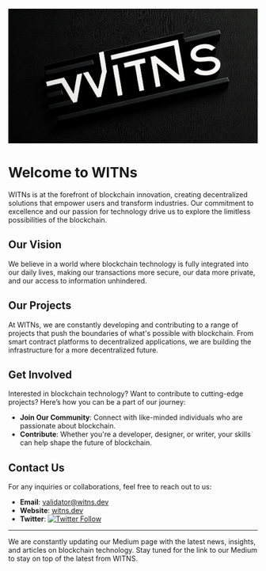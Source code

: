 ![WITNs Banner](./logo/github-logo.png)

# Welcome to WITNs

WITNs is at the forefront of blockchain innovation, creating decentralized solutions that empower users and transform industries. Our commitment to excellence and our passion for technology drive us to explore the limitless possibilities of the blockchain.

## Our Vision

We believe in a world where blockchain technology is fully integrated into our daily lives, making our transactions more secure, our data more private, and our access to information unhindered.

## Our Projects

At WITNs, we are constantly developing and contributing to a range of projects that push the boundaries of what's possible with blockchain. From smart contract platforms to decentralized applications, we are building the infrastructure for a more decentralized future.

## Get Involved

Interested in blockchain technology? Want to contribute to cutting-edge projects? Here’s how you can be a part of our journey:

- **Join Our Community**: Connect with like-minded individuals who are passionate about blockchain.
- **Contribute**: Whether you're a developer, designer, or writer, your skills can help shape the future of blockchain.

## Contact Us

For any inquiries or collaborations, feel free to reach out to us:

- **Email**: [validator@witns.dev](mailto:validator@witns.dev)
- **Website**: [witns.dev](https://witns.dev)
- **Twitter**: [![Twitter Follow](https://img.shields.io/twitter/follow/witnsHQ.svg?style=social&label=Follow%20@witnsHQ)](https://twitter.com/witnsHQ)

---

We are constantly updating our Medium page with the latest news, insights, and articles on blockchain technology. Stay tuned for the link to our Medium to stay on top of the latest from WITNS.

